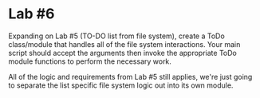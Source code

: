 # Lab #6
Expanding on Lab #5 (TO-DO list from file system), create a ToDo class/module that handles all of the file system interactions.  Your main script should accept the arguments then invoke the appropriate ToDo module functions to perform the necessary work.

All of the logic and requirements from Lab #5 still applies, we're just going to separate the list specific file system logic out into its own module.